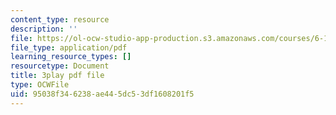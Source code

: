 ```yaml
---
content_type: resource
description: ''
file: https://ol-ocw-studio-app-production.s3.amazonaws.com/courses/6-189-multicore-programming-primer-january-iap-2007/95038f346238ae445dc53df1608201f5_V1BIvbUlhgU.pdf
file_type: application/pdf
learning_resource_types: []
resourcetype: Document
title: 3play pdf file
type: OCWFile
uid: 95038f34-6238-ae44-5dc5-3df1608201f5
---
```

